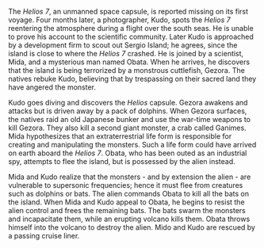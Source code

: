 The _Helios 7_, an unmanned space capsule, is reported missing on its first voyage. Four months later, a photographer, Kudo, spots the _Helios 7_ reentering the atmosphere during a flight over the south seas. He is unable to prove his account to the scientific community. Later Kudo is approached by a development firm to scout out Sergio Island; he agrees, since the island is close to where the _Helios 7_ crashed. He is joined by a scientist, Mida, and a mysterious man named Obata. When he arrives, he discovers that the island is being terrorized by a monstrous cuttlefish, Gezora. The natives rebuke Kudo, believing that by trespassing on their sacred land they have angered the monster.

Kudo goes diving and discovers the _Helios_ capsule. Gezora awakens and attacks but is driven away by a pack of dolphins. When Gezora surfaces, the natives raid an old Japanese bunker and use the war-time weapons to kill Gezora. They also kill a second giant monster, a crab called Ganimes. Mida hypothesizes that an extraterrestrial life form is responsible for creating and manipulating the monsters. Such a life form could have arrived on earth aboard the _Helios 7_. Obata, who has been outed as an industrial spy, attempts to flee the island, but is possessed by the alien instead.

Mida and Kudo realize that the monsters - and by extension the alien - are vulnerable to supersonic frequencies; hence it must flee from creatures such as dolphins or bats. The alien commands Obata to kill all the bats on the island. When Mida and Kudo appeal to Obata, he begins to resist the alien control and frees the remaining bats. The bats swarm the monsters and incapacitate them, while an erupting volcano kills them. Obata throws himself into the volcano to destroy the alien. Mido and Kudo are rescued by a passing cruise liner.